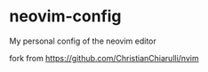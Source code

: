 # neovim-config
My personal config of the neovim editor

fork from https://github.com/ChristianChiarulli/nvim 
